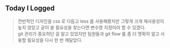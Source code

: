 ## Today I Logged

> 전반적인 디자인을 css 로 다듬고 less 를 사용해봤지만 그렇게 크게 재사용성이 높지 않았고 굳이 쓸 필요성을 찾는다면 변수명 지정이라 할 수 있겠다. <br>
> git 관리가 중요하단 걸 알고 있었지만 팀원들과 git flow 를 좀 더 명확히 알고 사용할 필요성을 다시 한 번 깨달았다.
